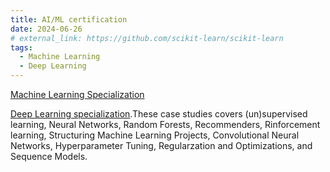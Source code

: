 ```yaml
---
title: AI/ML certification
date: 2024-06-26
# external_link: https://github.com/scikit-learn/scikit-learn
tags:
  - Machine Learning
  - Deep Learning
---
```

[Machine Learning Specialization](https://coursera.org/share/d689a33ebde9ddfb4dce75334c751462)

[Deep Learning specialization](https://coursera.org/share/71f8f1aa4bc1ef35558a91f233c5bdec).These case studies covers  (un)supervised learning, Neural Networks, Random Forests, Recommenders, Rinforcement learning, Structuring Machine Learning Projects, Convolutional Neural Networks, Hyperparameter Tuning, Regularzation and Optimizations, and Sequence Models.

<!--more-->
